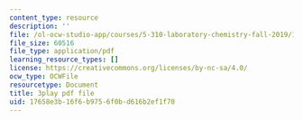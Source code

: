 ```yaml
---
content_type: resource
description: ''
file: /ol-ocw-studio-app/courses/5-310-laboratory-chemistry-fall-2019/17658e3b16f6b9756f0bd616b2ef1f70_yiSZecIWBIc.pdf
file_size: 60516
file_type: application/pdf
learning_resource_types: []
license: https://creativecommons.org/licenses/by-nc-sa/4.0/
ocw_type: OCWFile
resourcetype: Document
title: 3play pdf file
uid: 17658e3b-16f6-b975-6f0b-d616b2ef1f70
---
```

